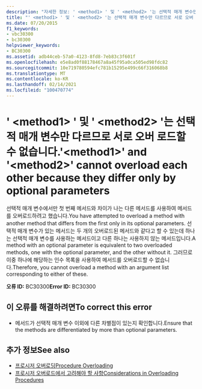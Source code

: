 ```yaml
---
description: "자세한 정보: ' <method1> ' 및 ' <method2> '는 선택적 매개 변수만 다르므로 서로 오버 로드할 수 없습니다."
title: "' <method1> ' 및 ' <method2> '는 선택적 매개 변수만 다르므로 서로 오버 로드할 수 없습니다."
ms.date: 07/20/2015
f1_keywords:
- vbc30300
- bc30300
helpviewer_keywords:
- BC30300
ms.assetid: adb44ceb-57a0-4123-8fd8-7eb83c3f601f
ms.openlocfilehash: e5e8ad0f88178467a8a45f95a0ca505ed98fdc82
ms.sourcegitcommit: 10e719780594efc781b15295e499c66f316068b8
ms.translationtype: MT
ms.contentlocale: ko-KR
ms.lasthandoff: 02/14/2021
ms.locfileid: "100470774"
---
```

# <a name="method1-and-method2-cannot-overload-each-other-because-they-differ-only-by-optional-parameters"></a><span data-ttu-id="3335b-103">' \<method1> ' 및 ' \<method2> '는 선택적 매개 변수만 다르므로 서로 오버 로드할 수 없습니다.</span><span class="sxs-lookup"><span data-stu-id="3335b-103">'\<method1>' and '\<method2>' cannot overload each other because they differ only by optional parameters</span></span>

<span data-ttu-id="3335b-104">선택적 매개 변수에서만 첫 번째 메서드와 차이가 나는 다른 메서드를 사용하여 메서드를 오버로드하려고 했습니다.</span><span class="sxs-lookup"><span data-stu-id="3335b-104">You have attempted to overload a method with another method that differs from the first only in its optional parameters.</span></span> <span data-ttu-id="3335b-105">선택적 매개 변수가 있는 메서드는 두 개의 오버로드된 메서드와 같다고 할 수 있는데 하나는 선택적 매개 변수를 사용하는 메서드이고 다른 하나는 사용하지 않는 메서드입니다.</span><span class="sxs-lookup"><span data-stu-id="3335b-105">A method with an optional parameter is equivalent to two overloaded methods, one with the optional parameter, and the other without it.</span></span> <span data-ttu-id="3335b-106">그러므로 이중 하나에 해당하는 인수 목록을 사용하여 메서드를 오버로드할 수 없습니다.</span><span class="sxs-lookup"><span data-stu-id="3335b-106">Therefore, you cannot overload a method with an argument list corresponding to either of these.</span></span>  
  
 <span data-ttu-id="3335b-107">**오류 ID:** BC30300</span><span class="sxs-lookup"><span data-stu-id="3335b-107">**Error ID:** BC30300</span></span>  
  
## <a name="to-correct-this-error"></a><span data-ttu-id="3335b-108">이 오류를 해결하려면</span><span class="sxs-lookup"><span data-stu-id="3335b-108">To correct this error</span></span>  
  
- <span data-ttu-id="3335b-109">메서드가 선택적 매개 변수 이외에 다른 차별점이 있는지 확인합니다.</span><span class="sxs-lookup"><span data-stu-id="3335b-109">Ensure that the methods are differentiated by more than optional parameters.</span></span>  
  
## <a name="see-also"></a><span data-ttu-id="3335b-110">추가 정보</span><span class="sxs-lookup"><span data-stu-id="3335b-110">See also</span></span>

- [<span data-ttu-id="3335b-111">프로시저 오버로딩</span><span class="sxs-lookup"><span data-stu-id="3335b-111">Procedure Overloading</span></span>](../programming-guide/language-features/procedures/procedure-overloading.md)
- [<span data-ttu-id="3335b-112">프로시저 오버로드에서 고려해야 할 사항</span><span class="sxs-lookup"><span data-stu-id="3335b-112">Considerations in Overloading Procedures</span></span>](../programming-guide/language-features/procedures/considerations-in-overloading-procedures.md)

